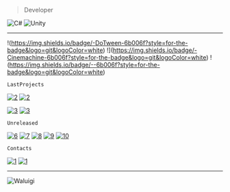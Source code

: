 >Developer
> 
![C#](https://img.shields.io/badge/-cSharp-e81c51?style=for-the-badge&logo=c-sharp&logoColor=white)
![Unity](https://img.shields.io/badge/-unity-e70173?style=for-the-badge&logo=unity&logoColor=white)
 ___
!(https://img.shields.io/badge/-DoTween-6b006f?style=for-the-badge&logo=git&logoColor=white)
!](https://img.shields.io/badge/-Cinemachine-6b006f?style=for-the-badge&logo=git&logoColor=white)
!(https://img.shields.io/badge/--6b006f?style=for-the-badge&logo=git&logoColor=white)

```
LastProjects
```
[![2](https://img.shields.io/badge/-code-fb8f53?style=for-the-badge&logo=git&logoColor=white)](https://github.com/plastfw/Toilet-Run)
[![2](https://img.shields.io/badge/-PlayToiletRun-fb8f53?style=for-the-badge&logo=GooglePlay&logoColor=white)](https://yandex.ru/games/app/210372?draft=true&lang=ru)

[![3](https://img.shields.io/badge/-code-fb8f53?style=for-the-badge&logo=git&logoColor=white)](https://github.com/plastfw/Thief)
[![3](https://img.shields.io/badge/-PlayTheif-fb8f53?style=for-the-badge&logo=GooglePlay&logoColor=white)](https://play.google.com/store/apps/details?id=com.org.Agava.Theif&hl=ru&gl=US)

```
Unreleased
```

[![6](https://img.shields.io/badge/-code-6b006f?style=for-the-badge&logo=git&logoColor=white)](https://github.com/plastfw/ThrowingKnives)
[![7](https://img.shields.io/badge/-code-e81c51?style=for-the-badge&logo=git&logoColor=white)](https://github.com/plastfw/SmithyIdler)
[![8](https://img.shields.io/badge/-code-e70173?style=for-the-badge&logo=git&logoColor=white)](https://github.com/plastfw/Producer)
[![9](https://img.shields.io/badge/-code-f90059?style=for-the-badge&logo=git&logoColor=white)](https://github.com/plastfw/DogRunner)
[![10](https://img.shields.io/badge/-code-6b006f?style=for-the-badge&logo=git&logoColor=white)](https://github.com/plastfw/ThrowingKnives)



```
Contacts
```
[![1](https://img.shields.io/badge/-Telegram-fb8f53?style=for-the-badge&logo=telegram&logoColor=white)](https://t.me/plastfw) 
[![1](https://img.shields.io/badge/-Discord-b0032b?style=for-the-badge&logo=discord&logoColor=white)](https://discord.com/channels/226703052638388224)

___

![Waluigi](https://octodex.github.com/images/spidertocat.png)
